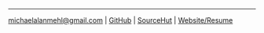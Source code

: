 <hr>

[michaelalanmehl@gmail.com](mailto:michaelalanmehl@gmail.com) | [GitHub](https://github.com/mikemehl) | [SourceHut](https://sr.ht/~micklemeal) | [Website/Resume](https://mikemehl.com)
